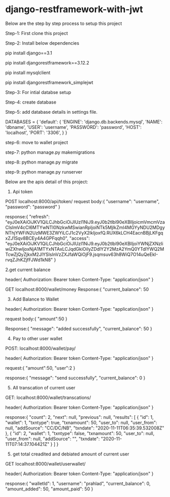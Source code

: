 # django-restframework-with-jwt

Below are the step by step process to setup this project

Step-1: First clone this project

Step-2: Install below dependencies

pip install django==3.1

pip install djangorestframework==3.12.2

pip install mysqlclient

pip install djangorestframework_simplejwt

Step-3: For intial databse setup

Step-4: create database

Step-5: add database details in settings file.

DATABASES = {
    'default': {
        'ENGINE': 'django.db.backends.mysql',
        'NAME': 'dbname',
        'USER': 'username',
        'PASSWORD': 'password',
        'HOST': 'localhost',
        'PORT': '3306',
    }
}

step-6: move to wallet project

step-7: python manage.py makemigrations

step-8: python manage.py migrate

step-9: python manage.py runserver

Below are the apis detail of this project:

1. Api token

POST localhost:8000/api/token/
request body:{
	"username": "username",
	"password": "password"
}

response:{
    "refresh": "eyJ0eXAiOiJKV1QiLCJhbGciOiJIUzI1NiJ9.eyJ0b2tlbl90eXBlIjoicmVmcmVzaCIsImV4cCI6MTYwNTI0NzkwMSwianRpIjoiNTk5MjlkZmI4MGYyNDU2MDgyNThjYWFiN2UzMWE3ZWYiLCJ1c2VyX2lkIjoxfQ.RUX6kLCH4EacnBBjLKFgqxZJ1Sqv8BCEy4A4GPFqqh0",
    "access": "eyJ0eXAiOiJKV1QiLCJhbGciOiJIUzI1NiJ9.eyJ0b2tlbl90eXBlIjoiYWNjZXNzIiwiZXhwIjoxNjA1MTYxNTAxLCJqdGkiOiIyZDdlY2Y2MzA2YmQ0YTdlYWQ2MTcwZjQyZjkxM2JlYSIsInVzZXJfaWQiOjF9.jsqmsuv63h8WiQ7O14uQeEkI-rvqZJhKZjfFJWd1kN8"
}


2.get  current balance

header{
Authorization: Bearer token
Content-Type: "application/json"
}

GET localhost:8000/wallet/money
Response:{
    "current_balance": 50



3. Add Balance to Wallet

header{
Authorization: Bearer token
Content-Type: "application/json"
}

request body:{
	"amount":50
}

Response:{
    "message": "added successfully",
    "current_balance": 50
    }
    
4. Pay to other user wallet

POST: localhost:8000/wallet/pay/

header{
Authorization: Bearer token
Content-Type: "application/json"
}

request:{
	"amount":50,
	"user":2
}

response:{
    "message": "send successfully",
    "current_balance": 0
}

5. All transcation of current user

GET: localhost:8000/wallet/transcations/

header{
Authorization: Bearer token
Content-Type: "application/json"
}

response:{
    "count": 2,
    "next": null,
    "previous": null,
    "results": [
        {
            "id": 1,
            "wallet": 1,
            "txntype": true,
            "txnamount": 50,
            "user_to": null,
            "user_from": null,
            "addSource": "CC/DC/NB",
            "txndate": "2020-11-11T06:35:39.532008Z"
        },
        {
            "id": 2,
            "wallet": 1,
            "txntype": false,
            "txnamount": 50,
            "user_to": null,
            "user_from": null,
            "addSource": "",
            "txndate": "2020-11-11T07:14:37.104421Z"
        }
    ]
}

5. get total creadited and debiated  amount of current user

GET localhost:8000/wallet/userwallet/

header{
Authorization: Bearer token
Content-Type: "application/json"
}

response:{
    "walletId": 1,
    "username": "prahlad",
    "current_balance": 0,
    "amount_added": 50,
    "amount_paid": 50
}

